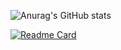 ![Anurag's GitHub stats](https://github-readme-stats.vercel.app/api?username=yunazz2&show_icons=true&theme=dracula)

[![Readme Card](https://github-readme-stats.vercel.app/api/pin/?username=yunazz2&repo=DreamAir)](https://github.com/yunazz2/DreamAir)
